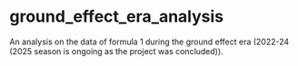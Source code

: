 # ground_effect_era_analysis
An analysis on the data of formula 1 during the ground effect era (2022-24 (2025 season is ongoing as the project was concluded)).
